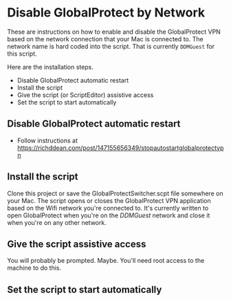 # Disable GlobalProtect by Network

These are instructions on how to enable and disable the GlobalProtect VPN based 
on the network connection that your Mac is connected to. The network name is 
hard coded into the script. That is currently `DDMGuest` for this script.

Here are the installation steps.

* Disable GlobalProtect automatic restart
* Install the script
* Give the script (or ScriptEditor) assistive access
* Set the script to start automatically

## Disable GlobalProtect automatic restart

* Follow instructions at https://richddean.com/post/147155656349/stopautostartglobalprotectvpn

## Install the script

Clone this project or save the GlobalProtectSwitcher.scpt file somewhere on 
your Mac. The script opens or closes the GlobalProtect VPN application based 
on the Wifi network you're connected to. It's currently written to open 
GlobalProtect when you're on the _DDMGuest_ network and close it when you're 
on any other network.

## Give the script assistive access

You will probably be prompted. Maybe. You'll need root access to the machine to 
do this.

## Set the script to start automatically

